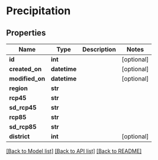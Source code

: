 # Precipitation

## Properties
Name | Type | Description | Notes
------------ | ------------- | ------------- | -------------
**id** | **int** |  | [optional] 
**created_on** | **datetime** |  | [optional] 
**modified_on** | **datetime** |  | [optional] 
**region** | **str** |  | 
**rcp45** | **str** |  | 
**sd_rcp45** | **str** |  | 
**rcp85** | **str** |  | 
**sd_rcp85** | **str** |  | 
**district** | **int** |  | [optional] 

[[Back to Model list]](../README.md#documentation-for-models) [[Back to API list]](../README.md#documentation-for-api-endpoints) [[Back to README]](../README.md)


